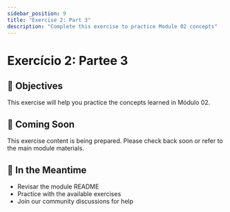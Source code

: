 ```yaml
---
sidebar_position: 9
title: "Exercise 2: Part 3"
description: "Complete this exercise to practice Module 02 concepts"
---
```


# Exercício 2: Partee 3

## 🎯 Objectives

This exercise will help you practice the concepts learned in Módulo 02.

## 📝 Coming Soon

This exercise content is being prepared. Please check back soon or refer to the main module materials.

## 🚀 In the Meantime

- Revisar the module README
- Practice with the available exercises
- Join our community discussions for help

